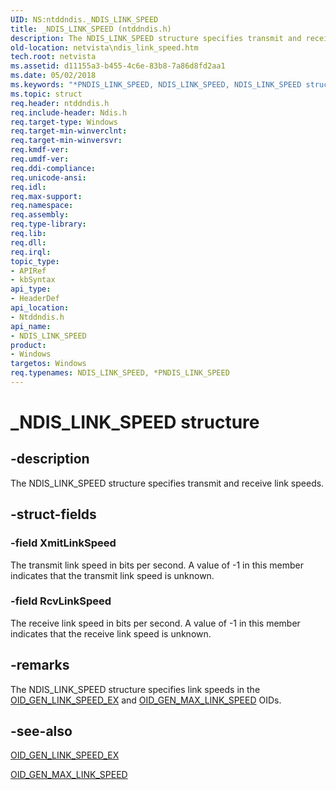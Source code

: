 ```yaml
---
UID: NS:ntddndis._NDIS_LINK_SPEED
title: _NDIS_LINK_SPEED (ntddndis.h)
description: The NDIS_LINK_SPEED structure specifies transmit and receive link speeds.
old-location: netvista\ndis_link_speed.htm
tech.root: netvista
ms.assetid: d11155a3-b455-4c6e-83b8-7a86d8fd2aa1
ms.date: 05/02/2018
ms.keywords: "*PNDIS_LINK_SPEED, NDIS_LINK_SPEED, NDIS_LINK_SPEED structure [Network Drivers Starting with Windows Vista], PNDIS_LINK_SPEED, PNDIS_LINK_SPEED structure pointer [Network Drivers Starting with Windows Vista], _NDIS_LINK_SPEED, netvista.ndis_link_speed, ntddndis/NDIS_LINK_SPEED, ntddndis/PNDIS_LINK_SPEED, oid_structures_ref_c610b58c-eead-4483-96ab-c3fd62c1e846.xml"
ms.topic: struct
req.header: ntddndis.h
req.include-header: Ndis.h
req.target-type: Windows
req.target-min-winverclnt: 
req.target-min-winversvr: 
req.kmdf-ver: 
req.umdf-ver: 
req.ddi-compliance: 
req.unicode-ansi: 
req.idl: 
req.max-support: 
req.namespace: 
req.assembly: 
req.type-library: 
req.lib: 
req.dll: 
req.irql: 
topic_type:
- APIRef
- kbSyntax
api_type:
- HeaderDef
api_location:
- Ntddndis.h
api_name:
- NDIS_LINK_SPEED
product:
- Windows
targetos: Windows
req.typenames: NDIS_LINK_SPEED, *PNDIS_LINK_SPEED
---
```


# _NDIS_LINK_SPEED structure


## -description


The NDIS_LINK_SPEED structure specifies transmit and receive link speeds.
  
  


## -struct-fields




### -field XmitLinkSpeed

The transmit link speed in bits per second. A value of -1 in this member indicates that the
     transmit link speed is unknown.


### -field RcvLinkSpeed

The receive link speed in bits per second. A value of -1 in this member indicates that the receive
     link speed is unknown.


## -remarks



The NDIS_LINK_SPEED structure specifies link speeds in the 
    <a href="https://msdn.microsoft.com/library/windows/hardware/ff569594">OID_GEN_LINK_SPEED_EX</a> and 
    <a href="https://msdn.microsoft.com/library/windows/hardware/ff569602">OID_GEN_MAX_LINK_SPEED</a> OIDs.




## -see-also




<a href="https://msdn.microsoft.com/library/windows/hardware/ff569594">OID_GEN_LINK_SPEED_EX</a>



<a href="https://msdn.microsoft.com/library/windows/hardware/ff569602">OID_GEN_MAX_LINK_SPEED</a>
 

 

